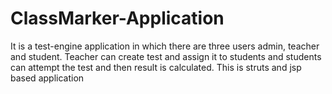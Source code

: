 # ClassMarker-Application
It is a test-engine application in which there are three users admin, teacher and student. Teacher can create test and assign it to students and students can attempt the test and then result is calculated. This is struts and jsp based application

